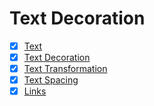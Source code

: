 # Text Decoration

- [x] [Text](./01_text/index.html)
- [x] [Text Decoration](./02_text-decoration/index.html)
- [x] [Text Transformation](./03_text-transformation/index.html)
- [x] [Text Spacing](./04_text-spacing/index.html)
- [x] [Links](./05_links/index.html)
